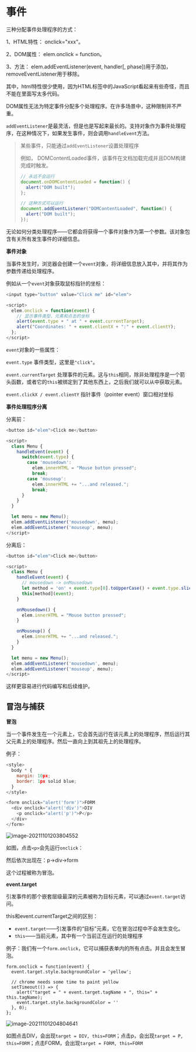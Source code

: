 # 事件

三种分配事件处理程序的方式：

1、HTML特性： onclick="xxx"。

2、DOM属性： elem.onclick = function。

3、方法： elem.addEventListener(event, handler[, phase])用于添加，removeEventListener用于移除。

其中，html特性很少使用，因为HTML标签中的JavaScript看起来有些奇怪，而且不能在里面写太多代码。

DOM属性无法为特定事件分配多个处理程序。在许多场景中，这种限制并不严重。

`addEventListener`是最灵活，但是也是写起来最长的。支持对象作为事件处理程序，在这种情况下，如果发生事件，则会调用`handleEvent`方法。

>  某些事件，只能通过`addEventListener`设置处理程序
>
> 例如， DOMContentLoaded事件，该事件在文档加载完成并且DOM构建完成时触发。
>
> ```js
> // 永远不会运行
> document.onDOMContentLoaded = function() {
>   alert("DOM built");
> };
> ```
>
> ```js
> // 这种方式可以运行
> document.addEventListener("DOMContentLoaded", function() {
>   alert("DOM built");
> });
> ```

无论如何分类处理程序——它都会将获得一个事件对象作为第一个参数。该对象包含有关所有发生事件的详细信息。

**事件对象**

当事件发生时，浏览器会创建一个`event`对象，将详细信息放入其中，并将其作为参数传递给处理程序。

例如从一个`event`对象获取鼠标指针的坐标：

```js
<input type="button" value="Click me" id="elem">

<script>
  elem.onclick = function(event) {
    // 显示事件类型、元素和点击的坐标
    alert(event.type + " at " + event.currentTarget);
    alert("Coordinates: " + event.clientX + ":" + event.clientY);
  };
</script>
```

`event`对象的一些属性：

`event.type` 事件类型，这里是`"click"`。

`event.currentTarget` 处理事件的元素。这与`this`相同，除非处理程序是一个箭头函数，或者它的`this`被绑定到了其他东西上，之后我们就可以从中获取元素。

`event.clickX / event.clientY` 指针事件（pointer event）窗口相对坐标

**事件处理程序分离**

分离前：

```js
<button id="elem">Click me</button>

<script>
  class Menu {
    handleEvent(event) {
      switch(event.type) {
        case 'mousedown':
          elem.innerHTML = "Mouse button pressed";
          break;
        case 'mouseup':
          elem.innerHTML += "...and released.";
          break;
      }
    }
  }

  let menu = new Menu();
  elem.addEventListener('mousedown', menu);
  elem.addEventListener('mouseup', menu);
</script>
```

分离后：

```js
<button id="elem">Click me</button>

<script>
  class Menu {
    handleEvent(event) {
      // mousedown -> onMousedown
      let method = 'on' + event.type[0].toUpperCase() + event.type.slice(1);
      this[method](event);
    }

    onMousedown() {
      elem.innerHTML = "Mouse button pressed";
    }

    onMouseup() {
      elem.innerHTML += "...and released.";
    }
  }

  let menu = new Menu();
  elem.addEventListener('mousedown', menu);
  elem.addEventListener('mouseup', menu);
</script>
```

这样更容易进行代码编写和后续维护。

## 冒泡与捕获

**冒泡**

当一个事件发生在一个元素上，它会首先运行在该元素上的处理程序，然后运行其父元素上的处理程序。然后一直向上到其祖先上的处理程序。

例子：

```js
<style>
  body * {
    margin: 10px;
    border: 1px solid blue;
  }
</style>

<form onclick="alert('form')">FORM
  <div onclick="alert('div')">DIV
    <p onclick="alert('p')">P</p>
  </div>
</form>
```

![image-20211101203804552](D:\github笔记\node\JavaScript\事件.assets\image-20211101203804552.png)

如图，点击`<p>`会先运行`onclick`：

然后依次出现在：p->div->form

这个过程被称为冒泡。

**event.target**

引发事件的那个嵌套层级最深的元素被称为目标元素，可以通过`event.target`访问。

this和event.currentTarget之间的区别：

* `event.target`——引发事件的“目标”元素，它在冒泡过程中不会发生变化。
* `this`——当前元素，其中有一个当前正在运行的处理程序

例子：我们有一个`form.onclick`，它可以捕获表单内的所有点击。并且会发生冒泡。

```
form.onclick = function(event) {
  event.target.style.backgroundColor = 'yellow';

  // chrome needs some time to paint yellow
  setTimeout(() => {
    alert("target = " + event.target.tagName + ", this=" + this.tagName);
    event.target.style.backgroundColor = ''
  }, 0);
};
```

![image-20211101204804641](D:\github笔记\node\JavaScript\事件.assets\image-20211101204804641-16357708852051.png)

如图点击DIV，会出现`target = DIV, this=FORM`；点击p，会出现`target = P, this=FORM`；点击FORM，会出现`target = FORM, this=FORM`

